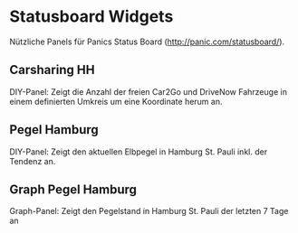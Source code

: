 Statusboard Widgets
===================

Nützliche Panels für Panics Status Board (http://panic.com/statusboard/).

## Carsharing HH
DIY-Panel: Zeigt die Anzahl der freien Car2Go und DriveNow Fahrzeuge in einem definierten Umkreis um eine Koordinate herum an.

## Pegel Hamburg
DIY-Panel: Zeigt den aktuellen Elbpegel in Hamburg St. Pauli inkl. der Tendenz an.

## Graph Pegel Hamburg
Graph-Panel: Zeigt den Pegelstand in Hamburg St. Pauli der letzten 7 Tage an
